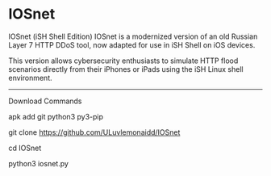 # IOSnet
IOSnet (iSH Shell Edition)
IOSnet is a modernized version of an old Russian Layer 7 HTTP DDoS tool, now adapted for use in iSH Shell on iOS devices.

This version allows cybersecurity enthusiasts to simulate HTTP flood scenarios directly from their iPhones or iPads using the iSH Linux shell environment.

---

Download Commands

apk add git python3 py3-pip

git clone https://github.com/ULuvlemonaidd/IOSnet

cd IOSnet

python3 iosnet.py
